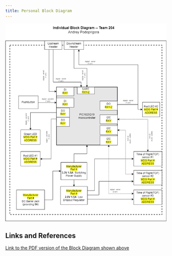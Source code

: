 ```yaml
---
title: Personal Block Diagram
---
```


![diagram_01](PBD.png "Personal Block Diagram")

## Links and References
[Link to the PDF version of the Block Diagram shown above](https://github.com/LordAndrey17/andreypodoprigora.github.io/blob/main/docs/PBD.pdf)
